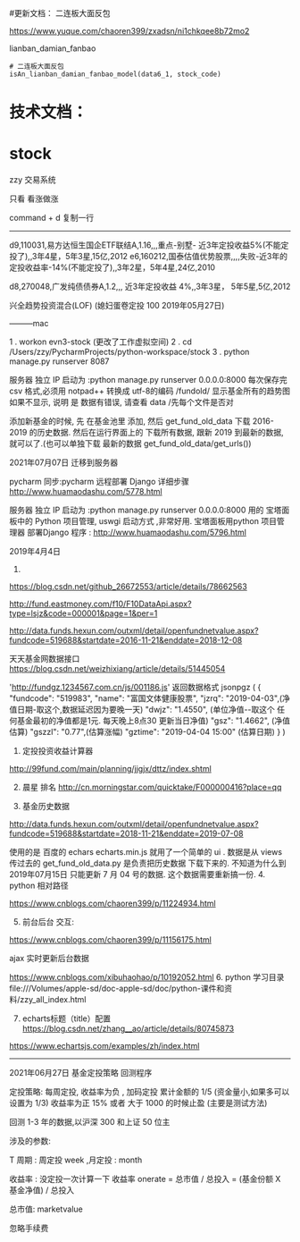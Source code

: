 

#更新文档： 
二连板大面反包

https://www.yuque.com/chaoren399/zxadsn/ni1chkqee8b72mo2

lianban_damian_fanbao


    # 二连板大面反包
    isAn_lianban_damian_fanbao_model(data6_1, stock_code)








# 技术文档： 

# stock
zzy 交易系统

只看 看涨做涨

command + d   复制一行

-------------

d9,110031,易方达恒生国企ETF联结A,1.16,,,重点-别墅- 近3年定投收益5%(不能定投了),,3年4星，5年3星,15亿,2012
e6,160212,国泰估值优势股票,,,,失败-近3年的定投收益率-14%(不能定投了),,3年2星，5年4星,24亿,2010

d8,270048,广发纯债债券A,1.2,,, 近3年定投收益 4%,,3年3星， 5年5星,5亿,2012


兴全趋势投资混合(LOF) (媳妇蛋卷定投 100 2019年05月27日)


———mac

1 . workon evn3-stock  (更改了工作虚拟空间)
2 .  cd /Users/zzy/PycharmProjects/python-workspace/stock
3 .  python manage.py runserver 8087

服务器 独立 IP 启动为  :python   manage.py runserver 0.0.0.0:8000
每次保存完 csv 格式,必须用 notpad++ 转换成 utf-8的编码
/fundold/  显示基金所有的趋势图  如果不显示, 说明 是 数据有错误, 请查看 data /先每个文件是否对


添加新基金的时候, 先 在基金池里 添加, 然后 get_fund_old_data  下载 2016-2019 的历史数据.
然后在运行界面上的 下载所有数据, 跟新 2019 到最新的数据,就可以了.(也可以单独下载 最新的数据 get_fund_old_data/get_urls())

2021年07月07日  迁移到服务器

pycharm 同步:pycharm 远程部署 Django 详细步骤    http://www.huamaodashu.com/5778.html

服务器 独立 IP 启动为  :python   manage.py runserver 0.0.0.0:8000
用的 宝塔面板中的 Python 项目管理,  uswgi 启动方式 ,非常好用.
宝塔面板用python 项目管理器 部署Django 程序 : http://www.huamaodashu.com/5796.html





2019年4月4日




1.
https://blog.csdn.net/github_26672553/article/details/78662563

http://fund.eastmoney.com/f10/F10DataApi.aspx?type=lsjz&code=000001&page=1&per=1

http://data.funds.hexun.com/outxml/detail/openfundnetvalue.aspx?fundcode=519688&startdate=2016-11-21&enddate=2018-12-08


天天基金网数据接口
https://blog.csdn.net/weizhixiang/article/details/51445054


'http://fundgz.1234567.com.cn/js/001186.js'
返回数据格式
jsonpgz (
{
"fundcode": "519983",
"name": "富国文体健康股票",
"jzrq": "2019-04-03",(净值日期-取这个,数据延迟因为要晚一天)
"dwjz": "1.4550", (单位净值--取这个 任何基金最初的净值都是1元. 每天晚上8点30 更新当日净值)
"gsz": "1.4662", (净值估算)
"gszzl": "0.77",(估算涨幅)
"gztime": "2019-04-04 15:00" (估算日期)
}
)


1. 定投投资收益计算器

http://99fund.com/main/planning/jjgjx/dttz/index.shtml

2. 晨星 排名
http://cn.morningstar.com/quicktake/F000000416?place=qq



3. 基金历史数据

http://data.funds.hexun.com/outxml/detail/openfundnetvalue.aspx?fundcode=519688&startdate=2018-11-21&enddate=2019-07-08


使用的是 百度的 echars echarts.min.js
就用了一个简单的 ui . 数据是从 views 传过去的
get_fund_old_data.py 是负责把历史数据 下载下来的. 不知道为什么到 2019年07月15日 只能更新 7 月 04 号的数据.
这个数据需要重新搞一份.
4.  python 相对路径

https://www.cnblogs.com/chaoren399/p/11224934.html

5. 前台后台 交互:

https://www.cnblogs.com/chaoren399/p/11156175.html

ajax  实时更新后台数据

https://www.cnblogs.com/xibuhaohao/p/10192052.html
6. python 学习目录
file:///Volumes/apple-sd/doc-apple-sd/doc/python-课件和资料/zzy_all_index.html


7. echarts标题（title）配置
https://blog.csdn.net/zhang__ao/article/details/80745873

https://www.echartsjs.com/examples/zh/index.html


------------------

2021年06月27日   基金定投策略 回测程序

定投策略: 每周定投, 收益率为负 , 加码定投 累计金额的 1/5 (资金量小,如果多可以设置为 1/3)
收益率为正 15% 或者 大于 1000 的时候止盈 (主要是测试方法)


回测 1-3 年的数据,以沪深 300 和上证 50 位主

涉及的参数:

T  周期 : 周定投 week ,月定投 : month


收益率 : 没定投一次计算一下 收益率  onerate =  总市值 / 总投入 = (基金份额 X 基金净值) / 总投入

总市值:  marketvalue

忽略手续费







































































































